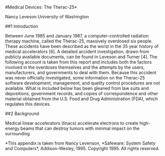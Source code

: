 #Medical Devices: The Therac-25\*

Nancy Leveson
University of Washington

##1 Introduction

Between June 1985 and January 1987, a computer-controlled radiation therapy machine, called the Therac-25, massively overdosed six people. These accidents have been described as the worst in the 35 year history of medical accelerators [6].
A detailed accident investigation, drawn from publicly available documents, can be found in Leveson and Turner [4]. The following account is taken from this report and includes both the factors involved in the overdoses themselves and the attempts by the users, manufacturers, and governments to deal with them. Because this accident was never officially investigated, some information on the Therac-25 software development, management, and quelity control procedures are not available. What is included below has been gleaned from law suits and depositions, government records, and copies of correspondence and other material obtained from the U.S. Food and Drug Administration (FDA), which regulates this devices.

##2 Background

Medical linear accelerators (linacs) accelerate electrons to create high-energy beams that can destroy tumors with minimal impact on the surrounding

*This appendix is taken from Nancy Levenson, *Safeware: System Safety and Computers\*, Addison-Wesley, 1995. Copyright 1995. All rights reserved.

